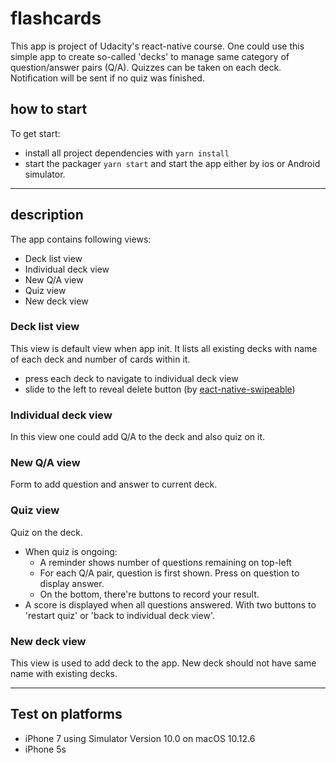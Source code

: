 # flashcards

This app is project of Udacity's react-native course. One could use this simple app to create so-called 'decks' to manage same category of question/answer pairs (Q/A). Quizzes can be taken on each deck. Notification will be sent if no quiz was finished. 

## how to start
To get start:

* install all project dependencies with `yarn install`
* start the packager `yarn start` and start the app either by ios or Android simulator.

---
## description
The app contains following views: 
- Deck list view
- Individual deck view
- New Q/A view 
- Quiz view
- New deck view

### Deck list view
This view is default view when app init. It lists all existing decks with name of each deck and number of cards within it. 
- press each deck to navigate to individual deck view
- slide to the left to reveal delete button (by [eact-native-swipeable](https://github.com/jshanson7/react-native-swipeable))

### Individual deck view
In this view one could add Q/A to the deck and also quiz on it.

### New Q/A view
Form to add question and answer to current deck.

### Quiz view
Quiz on the deck. 
- When quiz is ongoing:
  - A reminder shows number of questions remaining on top-left 
  - For each Q/A pair, question is first shown. Press on question to display answer.
  - On the bottom, there're buttons to record your result.
- A score is displayed when all questions answered. With two buttons to 'restart quiz' or 'back to individual deck view'.

### New deck view
This view is used to add deck to the app. New deck should not have same name with existing decks.

---

## Test on platforms
- iPhone 7 using Simulator Version 10.0 on macOS 10.12.6
- iPhone 5s

